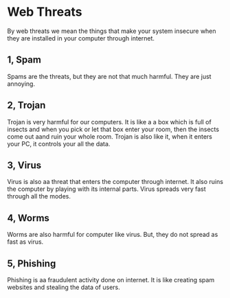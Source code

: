 # Web Threats
By web threats we mean the things that make your system insecure when they are installed in your computer through internet.

## 1, Spam
Spams are the threats, but they are not that much harmful. They are just annoying.

## 2, Trojan
Trojan is very harmful for our computers. It is like a a box which is full of insects and when you pick or let that box enter your room, then the insects come out aand ruin your whole room. Trojan is also like it, when it enters your PC, it controls your all the data.

## 3, Virus
Virus is also aa threat that enters the computer through internet. It also ruins the computer by playing with its internal parts. Virus spreads very fast through all the modes.

## 4, Worms
Worms are also harmful for computer like virus. But, they do not spread as fast as virus.

## 5, Phishing
Phishing is aa fraudulent activity done on internet. It is like creating spam websites and stealing the data of users.
